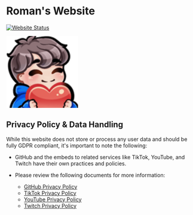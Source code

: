 # Roman's Website

[![Website Status](https://img.shields.io/website?up_message=ONLINE&up_color=green&down_message=OFFLINE&down_color=red&url=https%3A%2F%2Froman12663.github.io&style=for-the-badge&label=status)](https://roman12663.github.io)

[![Roman's Heart Emoji](_site\assets\favicon\android-chrome-192x192.png)](https://roman12663.github.io)

## Privacy Policy & Data Handling

While this website does not store or process any user data and should be fully GDPR compliant, it's important to note the following:

- GitHub and the embeds to related services like TikTok, YouTube, and Twitch have their own practices and policies.
- Please review the following documents for more information:

  - [GitHub Privacy Policy](https://docs.github.com/en/site-policy/privacy-policies/github-privacy-statement)
  - [TikTok Privacy Policy](https://www.tiktok.com/legal/page/us/privacy-policy/en)
  - [YouTube Privacy Policy](https://policies.google.com/privacy)
  - [Twitch Privacy Policy](https://www.twitch.tv/p/en/legal/privacy-notice/)

